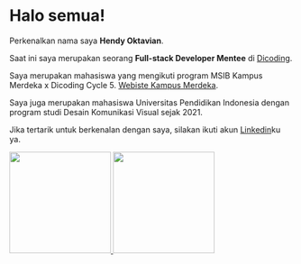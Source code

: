 # Halo semua! 

Perkenalkan nama saya **Hendy Oktavian**.

Saat ini saya merupakan seorang **Full-stack Developer Mentee** di [Dicoding](https://www.dicoding.com/).

Saya merupakan mahasiswa yang mengikuti program MSIB Kampus Merdeka x Dicoding Cycle 5. [Webiste Kampus Merdeka](https://kampusmerdeka.kemdikbud.go.id/profile).

Saya juga merupakan mahasiswa Universitas Pendidikan Indonesia dengan program studi Desain Komunikasi Visual sejak 2021.

Jika tertarik untuk berkenalan dengan saya, silakan ikuti akun [Linkedin](https://www.linkedin.com/in/hendy-oktavian/)ku ya.

<p align="left">
<a href="https://github.com/gilangadhan">
  <img height="180em" src="https://github-readme-stats-eight-theta.vercel.app/api?username=gilangadhan&show_icons=true&theme=algolia&include_all_commits=true&count_private=true"/>
  <img height="180em" src="https://github-readme-stats-eight-theta.vercel.app/api/top-langs/?username=gilangadhan&layout=compact&langs_count=8&theme=algolia"/>
</a>
</p>

